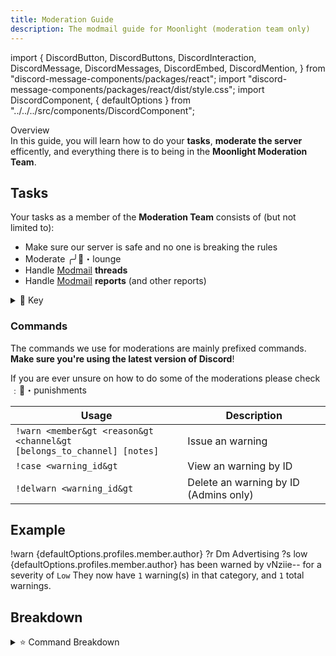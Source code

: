 ```yaml
---
title: Moderation Guide
description: The modmail guide for Moonlight (moderation team only)
---
```


import {
  DiscordButton,
  DiscordButtons,
  DiscordInteraction,
  DiscordMessage,
  DiscordMessages,
  DiscordEmbed,
  DiscordMention,
} from "discord-message-components/packages/react";
import "discord-message-components/packages/react/dist/style.css";
import DiscordComponent, { defaultOptions } from "../../../src/components/DiscordComponent";

<div className="box blurple no-background">
<div className="title">
Overview
</div>
In this guide, you will learn how to do your <strong>tasks</strong>, <strong>moderate the server</strong> efficently, and everything there is to being in the <strong>Moonlight Moderation Team</strong>.
</div>

## Tasks
Your tasks as a member of the **Moderation Team** consists of (but not limited to):

  - Make sure our server is safe and no one is breaking the rules
  - Moderate <span className="mention">╭╯🍵・lounge</span>
  - Handle [Modmail](./modmail-guide.md) **threads**
  - Handle [Modmail](./modmail-guide.md) **reports** (and other reports)

<details className="customdetails">
<summary>🔑 Key</summary>

> `[foo|bar]` - Text separated in brackets means you can use either **foo** or **bar** to get the same command result

> `[arg=value]` - An argument in brackets means this is an **optional argument**, if it's not provided a default value of '**value**' will take it's place

> `<arg>` - An argument in less and greater than signs means that this is a **required argument**, it must be provided or the command will fail

</details>

### Commands

<div className="box green no-background">
The commands we use for moderations are mainly prefixed commands. <strong>Make sure you're using the latest version of Discord</strong>!

If you are ever unsure on how to do some of the moderations please check <span className="mention">﹕🔧・punishments</span>
</div>

| Usage | Description |
| ----------------------- | ----------- |
| <code>!warn &lt;member&gt &lt;reason&gt &lt;channel&gt [belongs_to_channel] [notes]</code> | Issue an warning |
| <code>!case &lt;warning_id&gt</code> | View an warning by ID |
| <code>!delwarn &lt;warning_id&gt</code> | Delete an warning by ID (Admins only) |

## Example

<DiscordComponent>
  <DiscordMessage profile="nziie">
  !warn <DiscordMention highlight={false}>{defaultOptions.profiles.member.author}</DiscordMention> ?r Dm Advertising ?s low
  </DiscordMessage>
  <DiscordMessage profile="moonlightmanager">
  <DiscordMention highlight={false}>{defaultOptions.profiles.member.author}</DiscordMention> has been warned by <DiscordMention highlight={false}>vNziie--</DiscordMention> for a severity of <code>Low</code>
  They now have <code>1</code> warning(s) in that category, and <code>1</code> total warnings.
  </DiscordMessage>
</DiscordComponent>

<br/>

## Breakdown

<details className="customdetails">
<summary>⭐ Command Breakdown</summary>

<details className="customdetails">
<summary>Command Arguments</summary>

*These are the arguments that aren't self explanatory*

> 'severity' - How sensitive or how bad the warn is for the user

</details> 

</details>

